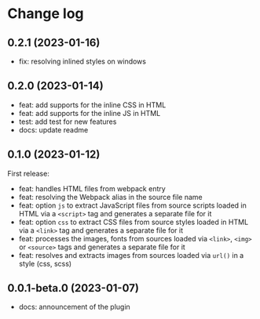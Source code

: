 # Change log

## 0.2.1 (2023-01-16)
- fix: resolving inlined styles on windows

## 0.2.0 (2023-01-14)
- feat: add supports for the inline CSS in HTML
- feat: add supports for the inline JS in HTML
- test: add test for new features
- docs: update readme

## 0.1.0 (2023-01-12)
First release:
- feat: handles HTML files from webpack entry
- feat: resolving the Webpack alias in the source file name
- feat: option `js` to extract JavaScript files from source scripts loaded in HTML via a `<script>` tag and generates a separate file for it
- feat: option `css` to extract CSS files from source styles loaded in HTML via a `<link>` tag and generates a separate file for it
- feat: processes the images, fonts from sources loaded via `<link>`, `<img>` or `<source>` tags and generates a separate file for it
- feat: resolves and extracts images from sources loaded via `url()` in a style (css, scss)

## 0.0.1-beta.0 (2023-01-07)
- docs: announcement of the plugin
